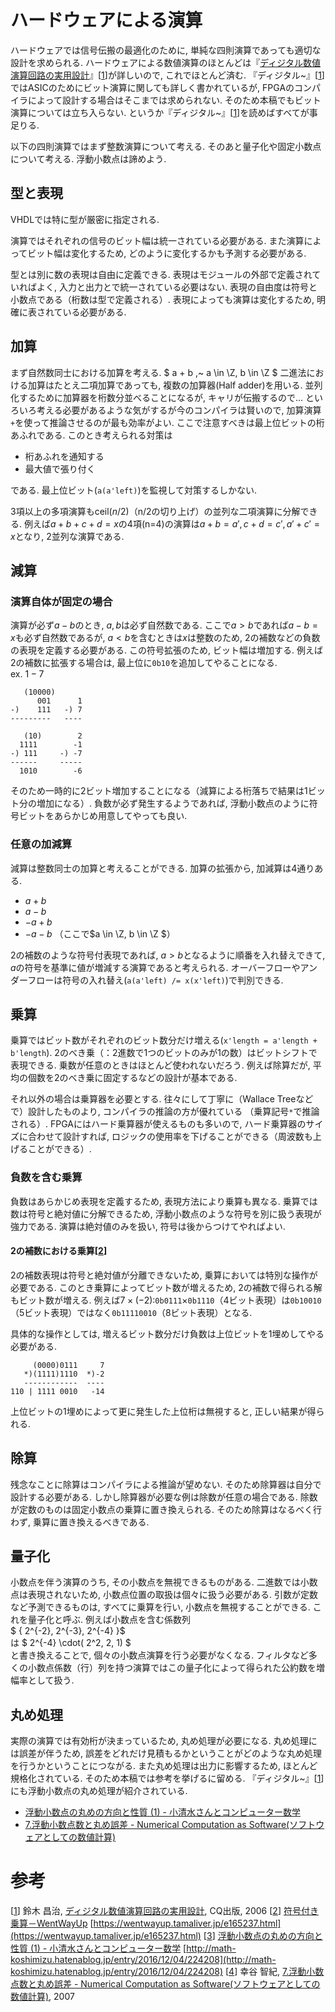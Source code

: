 # ハードウェアによる演算

ハードウェアでは信号伝搬の最適化のために, 単純な四則演算であっても適切な設計を求められる.
ハードウェアによる数値演算のほとんどは『[ディジタル数値演算回路の実用設計](https://books.google.co.jp/books/about/%E3%83%87%E3%82%A3%E3%82%B8%E3%82%BF%E3%83%AB%E6%95%B0%E5%80%A4%E6%BC%94%E7%AE%97%E5%9B%9E%E8%B7%AF%E3%81%AE%E5%AE%9F.html?id=q5tpGQAACAAJ&source=kp_book_description&redir_esc=y)』[[1](digi_suzuki)]が詳しいので, これでほとんど済む.
『ディジタル~』[[1](digi_suzuki)]ではASICのためにビット演算に関しても詳しく書かれているが, FPGAのコンパイラによって設計する場合はそこまでは求められない.
そのため本稿でもビット演算については立ち入らない.
というか『ディジタル~』[[1](digi_suzuki)]を読めばすべてが事足りる.

以下の四則演算ではまず整数演算について考える.
そのあと量子化や固定小数点について考える.
浮動小数点は諦めよう.

## 型と表現

VHDLでは特に型が厳密に指定される.

演算ではそれぞれの信号のビット幅は統一されている必要がある.
また演算によってビット幅は変化するため, どのように変化するかも予測する必要がある.

型とは別に数の表現は自由に定義できる.
表現はモジュールの外部で定義されていればよく, 入力と出力とで統一されている必要はない.
表現の自由度は符号と小数点である（桁数は型で定義される）.
表現によっても演算は変化するため, 明確に表されている必要がある.

## 加算  

まず自然数同士における加算を考える.
$ a + b ,~ a \in \Z, b \in \Z $
二進法における加算はたとえ二項加算であっても, 複数の加算器(Half adder)を用いる.
並列化するために加算器を桁数分並べることになるが, キャリが伝搬するので…
といろいろ考える必要があるような気がするが今のコンパイラは賢いので, 加算演算`+`を使って推論させるのが最も効率がよい.
ここで注意すべきは最上位ビットの桁あふれである.
このとき考えられる対策は

- 桁あふれを通知する
- 最大値で張り付く

である.
最上位ビット(`a(a'left)`)を監視して対策するしかない.

3項以上の多項演算も$\mathrm{ceil}(n/2)$（n/2の切り上げ）の並列な二項演算に分解できる.
例えば$a+b+c+d=x$の4項(n=4)の演算は$a+b=a' , c+d=c' , a'+c'=x$となり, 2並列な演算である.

## 減算  

### 演算自体が固定の場合  

演算が必ず$a-b$のとき, $a, b$は必ず自然数である.
ここで$a>b$であれば$a-b=x$も必ず自然数であるが, 
$a<b$を含むときは$x$は整数のため, 2の補数などの負数の表現を定義する必要がある.
この符号拡張のため, ビット幅は増加する.
例えば2の補数に拡張する場合は, 最上位に`0b10`を追加してやることになる.  
ex. $1-7$

```
   (10000)
      001      1
-)    111   -) 7
---------   ----
```
```
   (10)        2
  1111        -1
-) 111     -) -7
------     -----
  1010        -6
```

そのため一時的に2ビット増加することになる（減算による桁落ちで結果は1ビット分の増加になる）.
負数が必ず発生するようであれば, 浮動小数点のように符号ビットをあらかじめ用意してやっても良い.

### 任意の加減算  

減算は整数同士の加算と考えることができる.
加算の拡張から, 加減算は4通りある.

- $a+b$
- $a-b$
- $-a+b$
- $-a-b$
  （ここで$a \in \Z, b \in \Z $）

2の補数のような符号付表現であれば, $a>b$となるように順番を入れ替えできて, 
$a$の符号を基準に値が増減する演算であると考えられる.
オーバーフローやアンダーフローは符号の入れ替え(`a(a'left) /= x(x'left)`)で判別できる.

## 乗算  

乗算ではビット数がそれぞれのビット数分だけ増える(`x'length = a'length + b'length`).
2のべき乗（：2進数で1つのビットのみが1の数）はビットシフトで表現できる.
乗数が任意のときはほとんど使われないだろう.
例えば除算だが, 平均の個数を2のべき乗に固定するなどの設計が基本である.

それ以外の場合は乗算器を必要とする.
往々にして丁寧に（Wallace Treeなどで）設計したものより, コンパイラの推論の方が優れている
（乗算記号`*`で推論される）. 
FPGAにはハード乗算器が使えるものも多いので, ハード乗算器のサイズに合わせて設計すれば, 
ロジックの使用率を下げることができる（周波数も上げることができる）. 

### 負数を含む乗算  

負数はあらかじめ表現を定義するため, 表現方法により乗算も異なる.
乗算では数は符号と絶対値に分解できるため, 浮動小数点のような符号を別に扱う表現が強力である.
演算は絶対値のみを扱い, 符号は後からつけてやればよい.

#### 2の補数における乗算[[2](signed_mpx)]  

2の補数表現は符号と絶対値が分離できないため, 乗算においては特別な操作が必要である.
このとき乗算によってビット数が増えるため, 2の補数で得られる解もビット数が増える.
例えば$7 \times (-2)$:`0b0111`$\times$`0b1110`（4ビット表現）は`0b10010`（5ビット表現）ではなく`0b11110010`（8ビット表現）となる.

具体的な操作としては, 増えるビット数分だけ負数は上位ビットを1埋めしてやる必要がある.
```
     (0000)0111     7
   *)(1111)1110  *)-2
   ------------  ----
110 | 1111 0010   -14  
```
上位ビットの1埋めによって更に発生した上位桁は無視すると, 正しい結果が得られる.  



## 除算  

残念なことに除算はコンパイラによる推論が望めない.
そのため除算器は自分で設計する必要がある.
しかし除算器が必要な例は除数が任意の場合である.
除数が定数のものは固定小数点の乗算に置き換えられる.
そのため除算はなるべく行わず, 乗算に置き換えるべきである.

## 量子化

小数点を伴う演算のうち, その小数点を無視できるものがある.
二進数では小数点は表現されないため, 小数点位置の取扱は個々に扱う必要がある.
引数が定数など予測できるものは, すべてに乗算を行い, 小数点を無視することができる.
これを量子化と呼ぶ.
例えば小数点を含む係数列  
$ \{ 2^{-2}, 2^{-3}, 2^{-4} \}$  
は
$ 2^{-4} \cdot( 2^2, 2, 1) $  
と書き換えることで, 個々の小数点演算を行う必要がなくなる.
フィルタなど多くの小数点係数（行）列を持つ演算ではこの量子化によって得られた公約数を増幅率として扱う.



## 丸め処理

実際の演算では有効桁が決まっているため, 丸め処理が必要になる. 丸め処理には誤差が伴うため, 誤差をどれだけ見積もるかということがどのような丸め処理を行うかということにつながる. また丸め処理は出力に影響するため, ほとんど規格化されている. そのため本稿では参考を挙げるに留める. 『ディジタル~』[[1](digi_suzuki)]にも浮動小数点の丸め処理が紹介されている.

- [浮動小数点の丸めの方向と性質 (1) - 小清水さんとコンピューター数学](http://math-koshimizu.hatenablog.jp/entry/2016/12/04/224208)
- [7.浮動小数点数と丸め誤差 - Numerical Computation as Software(ソフトウェアとしての数値計算)](https://na-inet.jp/nasoft/)


# 参考
[[1](digi_suzuki)] 鈴木 昌治, [ディジタル数値演算回路の実用設計](https://books.google.co.jp/books/about/%E3%83%87%E3%82%A3%E3%82%B8%E3%82%BF%E3%83%AB%E6%95%B0%E5%80%A4%E6%BC%94%E7%AE%97%E5%9B%9E%E8%B7%AF%E3%81%AE%E5%AE%9F.html?id=q5tpGQAACAAJ&source=kp_book_description&redir_esc=y), CQ出版, 2006
[[2](signed_mpx)] [符号付き乗算－WentWayUp](https://wentwayup.tamaliver.jp/e165237.html)
     [https://wentwayup.tamaliver.jp/e165237.html](https://wentwayup.tamaliver.jp/e165237.html)
[[3](math-koshimizu)] [浮動小数点の丸めの方向と性質 (1) - 小清水さんとコンピューター数学](http://math-koshimizu.hatenablog.jp/entry/2016/12/04/224208)
     [http://math-koshimizu.hatenablog.jp/entry/2016/12/04/224208](http://math-koshimizu.hatenablog.jp/entry/2016/12/04/224208)
[[4](na-inet)] 幸谷 智紀, [7.浮動小数点数と丸め誤差 - Numerical Computation as Software(ソフトウェアとしての数値計算)](https://na-inet.jp/nasoft/), 2007